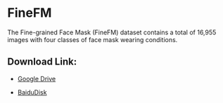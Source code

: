 # FineFM
The Fine-grained Face Mask (FineFM) dataset contains a total of 16,955 images with four classes of face mask wearing conditions. 

## Download Link:
- [Google Drive](https://drive.google.com/drive/folders/1cereKlAqYJJohsgv7_tm1c22Dqw95FI5?usp=sharing)

- [BaiduDisk]()
